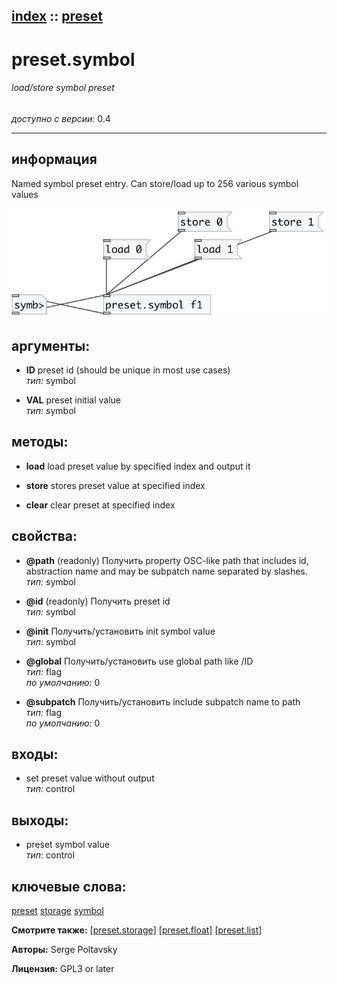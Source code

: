 [index](index.html) :: [preset](category_preset.html)
---

# preset.symbol

###### load/store symbol preset

*доступно с версии:* 0.4

---


## информация
Named symbol preset entry. Can store/load up to 256 various symbol values


[![example](../examples/img/preset.symbol.jpg)](../examples/pd/preset.symbol.pd)



## аргументы:

* **ID**
preset id (should be unique in most use cases)<br>
_тип:_ symbol<br>

* **VAL**
preset initial value<br>
_тип:_ symbol<br>



## методы:

* **load**
load preset value by specified index and output it<br>

* **store**
stores preset value at specified index<br>

* **clear**
clear preset at specified index<br>




## свойства:

* **@path** (readonly)
Получить property OSC-like path that includes id, abstraction name and may be subpatch
name separated by slashes.<br>
_тип:_ symbol<br>

* **@id** (readonly)
Получить preset id<br>
_тип:_ symbol<br>

* **@init** 
Получить/установить init symbol value<br>
_тип:_ symbol<br>

* **@global** 
Получить/установить use global path like /ID<br>
_тип:_ flag<br>
_по умолчанию:_ 0<br>

* **@subpatch** 
Получить/установить include subpatch name to path<br>
_тип:_ flag<br>
_по умолчанию:_ 0<br>



## входы:

* set preset value without output<br>
_тип:_ control



## выходы:

* preset symbol value<br>
_тип:_ control



## ключевые слова:

[preset](keywords/preset.html)
[storage](keywords/storage.html)
[symbol](keywords/symbol.html)



**Смотрите также:**
[\[preset.storage\]](preset.storage.html)
[\[preset.float\]](preset.float.html)
[\[preset.list\]](preset.list.html)




**Авторы:** Serge Poltavsky




**Лицензия:** GPL3 or later





